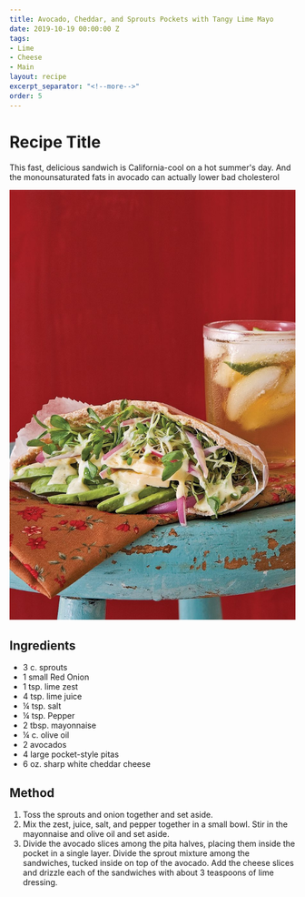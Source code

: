 ```yaml
---
title: Avocado, Cheddar, and Sprouts Pockets with Tangy Lime Mayo
date: 2019-10-19 00:00:00 Z
tags:
- Lime
- Cheese
- Main
layout: recipe
excerpt_separator: "<!--more-->"
order: 5
---
```


# Recipe Title

This fast, delicious sandwich is California-cool on a hot summer's day. And the monounsaturated fats in avocado can actually lower bad cholesterol

<!--more-->

[![Avocado Pocket](/_uploads/avopocket.jpg)](/_uploads/avopocket.jpg)

## Ingredients

- 3 c. sprouts
- 1 small Red Onion
- 1 tsp. lime zest
- 4 tsp. lime juice
- &#188; tsp. salt
- &#188; tsp. Pepper
- 2 tbsp. mayonnaise
- &#188; c. olive oil
- 2 avocados
- 4 large pocket-style pitas
- 6 oz. sharp white cheddar cheese


## Method

1. Toss the sprouts and onion together and set aside.
2. Mix the zest, juice, salt, and pepper together in a small bowl. Stir in the mayonnaise and olive oil and set aside.
3. Divide the avocado slices among the pita halves, placing them inside the pocket in a single layer. Divide the sprout mixture among the sandwiches, tucked inside on top of the avocado. Add the cheese slices and drizzle each of the sandwiches with about 3 teaspoons of lime dressing.
